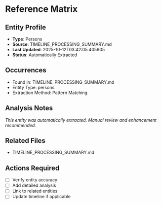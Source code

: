 # Reference Matrix

## Entity Profile
- **Type**: Persons
- **Source**: TIMELINE_PROCESSING_SUMMARY.md
- **Last Updated**: 2025-10-12T03:42:05.405905
- **Status**: Automatically Extracted

## Occurrences
- Found in: TIMELINE_PROCESSING_SUMMARY.md
- Entity Type: persons
- Extraction Method: Pattern Matching

## Analysis Notes
*This entity was automatically extracted. Manual review and enhancement recommended.*

## Related Files
- TIMELINE_PROCESSING_SUMMARY.md

## Actions Required
- [ ] Verify entity accuracy
- [ ] Add detailed analysis
- [ ] Link to related entities
- [ ] Update timeline if applicable
